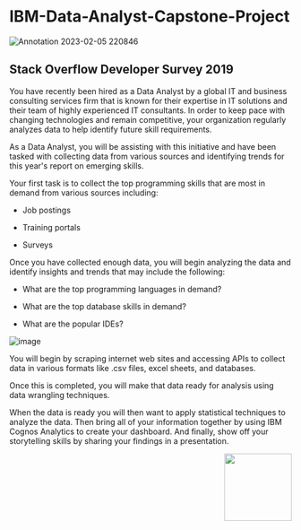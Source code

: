 # IBM-Data-Analyst-Capstone-Project 
![Annotation 2023-02-05 220846](https://user-images.githubusercontent.com/95667763/216855632-eb0629d9-ffe9-42f4-a2b9-abb0aeec930f.png)

    
## Stack Overflow Developer Survey 2019
You have recently been hired as a Data Analyst by a global IT and business consulting services firm that is known for their expertise in IT solutions and their team of highly experienced IT consultants.  In order to keep pace with changing technologies and remain competitive, your organization regularly analyzes data to help identify future skill requirements. 

As a Data Analyst, you will be assisting with this initiative and have been tasked with collecting data from various sources and identifying trends for this year's report on emerging skills. 

Your first task is to collect the top programming skills that are most in demand from various sources including:

- Job postings

- Training portals

- Surveys

Once you have collected enough data, you will begin analyzing the data and identify insights and trends that may include the following:

- What are the top programming languages in demand?

- What are the top database skills in demand?

- What are the popular IDEs?

![image](https://github.com/Divine-Jude/IBM-Data-Analyst-Portfolio/assets/95667763/4543645a-46e6-4429-84d1-6907b6387131)


You will begin by scraping internet web sites and accessing APIs to collect data in various formats like .csv files, excel sheets, and databases.   
 
 

Once this is completed, you will make that data ready for analysis using data wrangling techniques. 
 
  
 
 

When the data is ready you will then want to apply statistical techniques to analyze the data.  Then bring all of your information together by using  IBM Cognos Analytics to create your dashboard. And finally, show off your storytelling skills by sharing your findings in a presentation.
























<img src="https://raw.githubusercontent.com/roshangrewal/IBM-Data-Science-Professional-Certification/master/IBM-Banner.png" align="right" width="120" />
